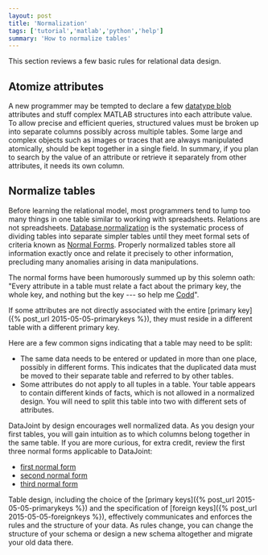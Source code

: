 ```yaml
---
layout: post
title: 'Normalization'
tags: ['tutorial','matlab','python','help']
summary: 'How to normalize tables'
---
```


This section reviews a few basic rules for relational data design.


## Atomize attributes

A new programmer may be tempted to declare a few  [datatype blob](/datatypes/) attributes and stuff complex MATLAB structures into each attribute value.  To allow precise and efficient queries, structured values must be broken up into separate columns possibly across multiple tables.  Some large and complex  objects such as images or traces that are always manipulated atomically, should be kept together in a single field.  In summary, if you plan to search by the value of an attribute or retrieve it separately from other attributes, it needs its own column.

## Normalize tables

Before learning the relational model, most programmers tend to lump too many things in one table similar to working with spreadsheets.  Relations are not spreadsheets.  [Database normalization](http://en.wikipedia.org/wiki/Database_normalization) is the systematic process of dividing tables into separate simpler tables until they meet formal sets of criteria known as [Normal Forms](http://en.wikipedia.org/wiki/Database_normalization). Properly normalized tables store all information exactly once and relate it precisely to other information, precluding many anomalies arising in data manipulations.

The normal forms have been humorously summed up by this solemn oath:  "Every attribute in a table must relate a fact about the primary key, the whole key, and nothing but the key --- so help me [Codd](http://en.wikipedia.org/wiki/Edgar_F._Codd)".

 If some attributes are not directly associated with the entire [primary key]({% post_url 2015-05-05-primarykeys %}), they must reside in a different table with a different primary key.  

Here are a few common signs indicating that a table may need to be split:

* The same data needs to be entered or updated in more than one place, possibly in different forms.  This indicates that the duplicated data must be moved to their separate table and referred to by other tables. 
* Some attributes do not apply to all tuples in a table.  Your table appears to contain different kinds of facts, which is not allowed in a normalized design. You will need to split this table into two with different sets of attributes. 

DataJoint by design encourages well normalized data. As you design your first tables, you will gain intuition as to which columns belong together in the same table. If you are more curious, for extra credit, review the first three normal forms applicable to DataJoint: 

* [first normal form](http://en.wikipedia.org/wiki/First_normal_form)
* [second normal form](http://en.wikipedia.org/wiki/Second_normal_form)
* [third normal form](http://en.wikipedia.org/wiki/Third_normal_form)

Table design, including the choice of the [primary keys]({% post_url 2015-05-05-primarykeys %}) and the specification of [foreign keys]({% post_url 2015-05-05-foreignkeys %}), effectively communicates and enforces the rules and the structure of your data.  As rules change, you can change the structure of your schema or design a new schema altogether and migrate your old data there.